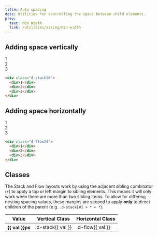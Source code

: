 ```yaml
---
title: Auto spacing
desc: Utilities for controlling the space between child elements.
prev:
  text: Min Width
  link: /utilities/sizing/min-width
---
```


## Adding space vertically

<code-well-header class="d-fl-center d-p24 d-bgc-purple-100 d-w100p d-hmn216" custom>
  <div class="d-fl-center d-fd-column d-bgc-red-100 d-stack16 d-bar8">
    <div class="d-w128 d-p16 d-bar8 d-bgc-purple-300 d-fs-300 d-fw-bold d-ta-center">1</div>
    <div class="d-w128 d-p16 d-bar8 d-bgc-purple-300 d-fs-300 d-fw-bold d-ta-center">2</div>
    <div class="d-w128 d-p16 d-bar8 d-bgc-purple-300 d-fs-300 d-fw-bold d-ta-center">3</div>
  </div>
</code-well-header>

```html
<div class="d-stack16">
  <div>1</div>
  <div>2</div>
  <div>3</div>
</div>
```

## Adding space horizontally

<code-well-header class="d-fl-center d-p24 d-bgc-purple-100 d-w100p d-hmn216" custom>
  <div class="d-fl-center d-bgc-red-100 d-flow24 d-bar8 d-fs-300 d-fw-bold d-ta-center">
    <div class="lg:d-w96 d-w128 d-p16 d-bar8 d-bgc-purple-300">1</div>
    <div class="lg:d-w96 d-w128 d-p16 d-bar8 d-bgc-purple-300">2</div>
    <div class="lg:d-w96 d-w128 d-p16 d-bar8 d-bgc-purple-300">3</div>
  </div>
</code-well-header>

```html
<div class="d-flow24">
  <div>1</div>
  <div>2</div>
  <div>3</div>
</div>
```

<script setup>
  import { values } from '@data/spacing.json';
</script>

## Classes

The Stack and Flow layouts work by using the adjacent sibling combinator (`+`) to apply a top or left margin to sibling elements. This means it will only work when there are more than two sibling items. To allow for differing nesting spacing values, these margins are scoped to apply **only** to direct children of the parent (e.g. `.d-stack[#] > * + *`).

<table class="d-table dialtone-doc-table">
  <thead>
    <tr>
      <th scope="col" class="d-w25p">Value</th>
      <th scope="col">Vertical Class</th>
      <th scope="col">Horizontal Class</th>
    </tr>
  </thead>
  <tbody>
    <tr v-for="{ value: val } in values">
      <th scope="row">{{ val }}px</th>
      <td class="d-ff-mono d-fc-purple-400 d-fs-100">.d-stack{{ val }}</td>
      <td class="d-ff-mono d-fc-purple-400 d-fs-100">.d-flow{{ val }}</td>
    </tr>
  </tbody>
</table>
